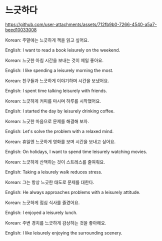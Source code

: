# 느긋하다



https://github.com/user-attachments/assets/712fb9b0-7266-4540-a5a7-beed10033008



Korean: 주말에는 느긋하게 책을 읽고 싶어요.

English: I want to read a book leisurely on the weekend.


Korean: 느긋한 아침 시간을 보내는 것이 제일 좋아요.

English: I like spending a leisurely morning the most.


Korean: 친구들과 느긋하게 이야기하며 시간을 보냈어요.

English: I spent time talking leisurely with friends.


Korean: 느긋하게 커피를 마시며 하루를 시작했어요.

English: I started the day by leisurely drinking coffee.


Korean: 느긋한 마음으로 문제를 해결해 보자.

English: Let's solve the problem with a relaxed mind.


Korean: 휴일엔 느긋하게 영화를 보며 시간을 보내고 싶어요.

English: On holidays, I want to spend time leisurely watching movies.


Korean: 느긋하게 산책하는 것이 스트레스를 줄여줘요.

English: Taking a leisurely walk reduces stress.


Korean: 그는 항상 느긋한 태도로 문제를 대한다.

English: He always approaches problems with a leisurely attitude.


Korean: 느긋하게 점심 식사를 즐겼어요.

English: I enjoyed a leisurely lunch.


Korean: 주변 경치를 느긋하게 감상하는 것을 좋아해요.

English: I like leisurely enjoying the surrounding scenery.
